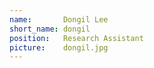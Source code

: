 ```yaml
---
name:       Dongil Lee
short_name: dongil
position:   Research Assistant
picture:    dongil.jpg
---
```

